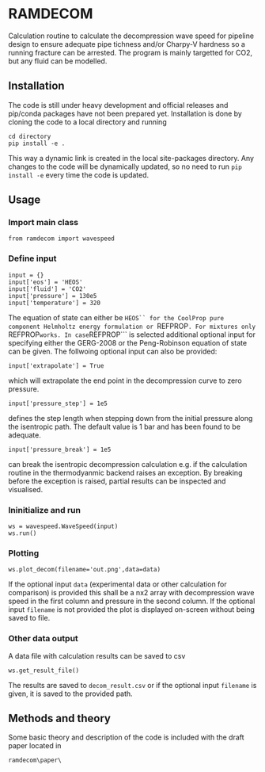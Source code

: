 # RAMDECOM
Calculation routine to calculate the decompression wave speed for pipeline design to ensure adequate pipe tichness and/or Charpy-V hardness so a running fracture can be arrested. The program is mainly targetted for CO2, but any fluid can be modelled. 

## Installation
The code is still under heavy development and official releases and pip/conda packages have not been prepared yet. Installation is done by cloning the code to a local directory and running 

```
cd directory
pip install -e .
```

This way a dynamic link is created in the local site-packages directory. Any changes to the code will be dynamically updated, so no need to run ``` pip install -e ``` every time the code is updated. 

## Usage

### Import main class
```
from ramdecom import wavespeed
```

### Define input
```
input = {}
input['eos'] = 'HEOS' 
input['fluid'] = 'CO2'
input['pressure'] = 130e5 
input['temperature'] = 320
``` 

The equation of state can either be ```HEOS`` for the CoolProp pure component Helmholtz energy formulation or ```REFPROP```. For mixtures only ```REFPROP``` works. In case ```REFPROP``` is selected additional optional input for specifying either the GERG-2008 or the Peng-Robinson equation of state can be given. The follwoing optional input can also be provided:

```
input['extrapolate'] = True
``` 

which will extrapolate the end point in the decompression curve to zero pressure. 

```
input['pressure_step'] = 1e5
```

defines the step length when stepping down from the initial pressure along the isentropic path. The default value is 1 bar and has been found to be adequate. 

```
input['pressure_break'] = 1e5
```

can break the isentropic decompression calculation e.g. if the calculation routine in the thermodyanmic backend raises an exception. By breaking before the exception is raised, partial results can be inspected and visualised. 

### Ininitialize and run
```
ws = wavespeed.WaveSpeed(input)    
ws.run()
```

### Plotting

```
ws.plot_decom(filename='out.png',data=data)
```

If the optional input  ```data``` (experimental data or other calculation for comparison) is provided this shall be a nx2 array with decompression wave speed in the first column and pressure in the second column. If the optional input ```filename``` is not provided the plot is displayed on-screen without being saved to file. 

### Other data output 
A data file with calculation results can be saved to csv

```
ws.get_result_file()
```
The results are saved to ```decom_result.csv``` or if the optional input  ```filename``` is given, it is saved to the provided path. 

## Methods and theory
Some basic theory and description of the code is included with the draft paper located in 

```
ramdecom\paper\
```


